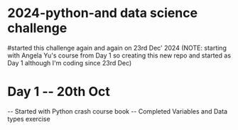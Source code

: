 # 2024-python-and data science challenge
#started this challenge again and again on 23rd Dec' 2024 
(NOTE: starting with Angela Yu's course from Day 1 so creating this new repo and started as Day 1 although I'm coding since 23rd Dec)

# Day 1 -- 20th Oct
-- Started with Python crash course book
-- Completed Variables and Data types exercise